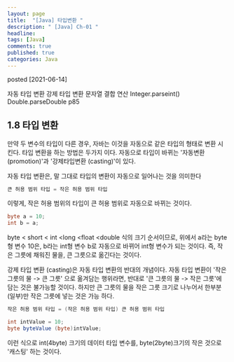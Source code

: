```yaml
---
layout: page
title:  "[Java] 타입변환 "
description: " [Java] Ch-01 "
headline: 
tags: [Java]
comments: true
published: true
categories: Java
---
```

posted [2021-06-14] 

자동 타입 변환
강제 타입 변환
문자열 결합 연산
Integer.parseint()
Double.parseDouble
p85

## 1.8 타입 변환
  만약 두 변수의 타입이 다른 경우, 자바는 이것을 자동으로 같은 타입의 형태로 변환 시킨다. 타입 변환을 하는 방법은 두가지 이다. 자동으로 타입이 바뀌는 '자동변환(promotion)'과 '강제타입변환 (casting)'이 있다. 
  
  자동 타입 변환은, 말 그대로 타입의 변환이 자동으로 일어나는 것을 의미한다
  ```java
  큰 허용 범위 타입 = 작은 허용 범위 타입 
  ```
  이렇게, 작은 허용 범위의 타입이 큰 허용 범위로 자동으로 바뀌는 것이다.
  ```java
  byte a = 10;
  int b = a;
  ```
  byte < short < int <long <float <double 식의 크기 순서이므로, 위에서 a라는 byte형 변수 10은, b라는 int형 변수 b로 자동으로 바뀌어 int형 변수가 되는 것이다. 
즉, 작은 그릇에 채워진 물을, 큰 그릇으로 옮긴다는 것이다.

 강제 타입 변환 (casting)은 자동 타입 변환의 반대의 개념이다.
자동 타입 변환이 '작은 그릇의 물 -> 큰 그릇' 으로 옮겨담는 행위라면, 반대로 '큰 그릇의 물 -> 작은 그릇'에 담는 것은 불가능할 것이다. 하지만 큰 그릇의 물을 작은 그릇 크기로 나누어서 한부분 (일부)만 작은 그릇에 넣는 것은 가능 하다.
```java
작은 허용 범위 타입 = (작은 허용 범위 타입) 큰 허용 범위 타입
```
```java
int intValue = 10;
byte byteValue (byte)intValue;
```
이런 식으로 int(4byte) 크기의 데이터 타입 변수를, byte(2byte)크기의 작은 것으로 '캐스팅' 하는 것이다. 
                                         
